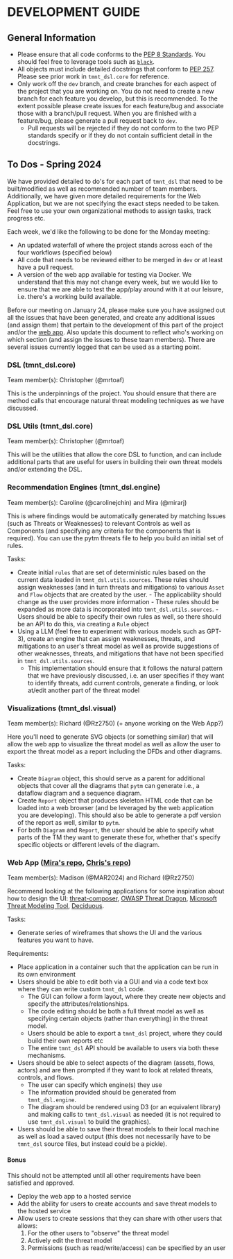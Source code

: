 # DEVELOPMENT GUIDE

## General Information

- Please ensure that all code conforms to the [PEP 8 Standards](https://peps.python.org/pep-0008/). You should feel free to leverage tools such as [`black`](https://github.com/psf/black).
- All objects must include detailed docstrings that conform to [PEP 257](https://peps.python.org/pep-0257/). Please see prior work in `tmnt_dsl.core` for reference.
- Only work off the `dev` branch, and create branches for each aspect of the project that you are working on. You do not need to create a new branch for each feature you develop, but this is recommended. To the extent possible please create issues for each feature/bug and associate those with a branch/pull request. When you are finished with a feature/bug, please generate a pull request back to `dev`.
  - Pull requests will be rejected if they do not conform to the two PEP standards specify or if they do not contain sufficient detail in the docstrings.

## To Dos - Spring 2024

We have provided detailed to do's for each part of `tmnt_dsl` that need to be built/modified as well as recommended number of team members. Additionally, we have given more detailed requirements for the Web Application, but we are not specifying the exact steps needed to be taken. Feel free to use your own organizational methods to assign tasks, track progress etc.

Each week, we'd like the following to be done for the Monday meeting:

- An updated waterfall of where the project stands across each of the four workflows (specified below)
- All code that needs to be reviewed either to be merged in `dev` or at least have a pull request.
- A version of the web app available for testing via Docker. We understand that this may not change every week, but we would like to ensure that we are able to test the app/play around with it at our leisure, i.e. there's a working build available.

Before our meeting on January 24, please make sure you have assigned out all the issues that have been generated, and create any additional issues (and assign them) that pertain to the development of this part of the project and/or the [web app](https://github.com/mirarj/nltm_tool). Also update this document to reflect who's working on which section (and assign the issues to these team members). There are several issues currently logged that can be used as a starting point.

### DSL (tmnt_dsl.core)

Team member(s): Christopher (@mrtoaf)

This is the underpinnings of the project. You should ensure that there are method calls that encourage natural threat modeling techniques as we have discussed.

### DSL Utils (tmnt_dsl.core)

Team member(s): Christopher (@mrtoaf)

This will be the utilities that allow the core DSL to function, and can include additional parts that are useful for users in building their own threat models and/or extending the DSL.

### Recommendation Engines (tmnt_dsl.engine)

Team member(s): Caroline (@carolinejchin) and Mira (@mirarj)

This is where findings would be automatically generated by matching Issues (such as Threats or Weaknesses) to relevant Controls as well as Components (and specifying any criteria for the components that is required). You can use the pytm threats file to help you build an initial set of rules.

Tasks:

- Create initial `rules` that are set of deterministic rules based on the current data loaded in `tmnt_dsl.utils.sources`. These rules should assign
  weaknesses (and in turn threats and mitigations) to various `Asset` and `Flow` objects that are created by the user. - The applicability should change as the user provides more information - These rules should be expanded as more data is incorporated into `tmnt_dsl.utils.sources`. - Users should be able to specify their own rules as well, so there should be an API to do this, via creating a `Rule` object
- Using a LLM (feel free to experiment with various models such as GPT-3), create an engine that can assign weaknesses, threats, and mitigations to an user's threat model as well as provide suggestions of other weaknesses, threats, and mitigations that have not been specified in `tmnt_dsl.utils.sources`.
  - This implementation should ensure that it follows the natural pattern that we have previously discussed, i.e. an user specifies if they want to identify threats, add current controls, generate a finding, or look at/edit another part of the threat model

### Visualizations (tmnt_dsl.visual)

Team member(s): Richard (@Rz2750) (+ anyone working on the Web App?)

Here you'll need to generate SVG objects (or something similar) that will allow the web app to visualize the threat model as well as allow the user to export the threat model as a report including the DFDs and other diagrams.

Tasks:

- Create `Diagram` object, this should serve as a parent for additional objects that cover all the diagrams that `pytm` can generate i.e., a dataflow diagram and a sequence diagram.
- Create `Report` object that produces skeleton HTML code that can be loaded into a web browser (and be leveraged by the web application you are developing). This should also be able to generate a pdf version of the report as well, similar to `pytm`.
- For both `Diagram` and `Report`, the user should be able to specify what parts of the TM they want to generate these for, whether that's specify specific objects or different levels of the diagram.

### Web App ([Mira's repo](https://github.com/mirarj/nltm_tool), [Chris's repo](https://github.com/mrtoaf/nltm_tool-webapp))

Team member(s): Madison (@MAR2024) and Richard (@Rz2750)

Recommend looking at the following applications for some inspiration about how to design the UI: [threat-composer](https://github.com/awslabs/threat-composer), [OWASP Threat Dragon](https://www.threatdragon.com/#/), [Microsoft Threat Modeling Tool](https://learn.microsoft.com/en-us/azure/security/develop/threat-modeling-tool), [Deciduous](https://www.deciduous.app/).

Tasks:

- Generate series of wireframes that shows the UI and the various features you want to have.

Requirements:

- Place application in a container such that the application can be run in its own environment
- Users should be able to edit both via a GUI and via a code text box where they can write custom `tmnt_dsl` code.
  - The GUI can follow a form layout, where they create new objects and specify the attributes/relationships.
  - The code editing should be both a full threat model as well as specifying certain objects (rather than everything) in the threat model.
  - Users should be able to export a `tmnt_dsl` project, where they could build their own reports etc
  - The entire `tmnt_dsl` API should be available to users via both these mechanisms.
- Users should be able to select aspects of the diagram (assets, flows, actors) and are then prompted if they want to look at related threats, controls, and flows.
  - The user can specify which engine(s) they use
  - The information provided should be generated from `tmnt_dsl.engine`.
  - The diagram should be rendered using D3 (or an equivalent library) and making calls to `tmnt_dsl.visual` as needed (it is not required to use `tmnt_dsl.visual` to build the graphics).
- Users should be able to save their threat models to their local machine as well as load a saved output (this does not necessarily have to be `tmnt_dsl` source files, but instead could be a pickle).

#### Bonus

This should not be attempted until all other requirements have been satisfied and approved.

- Deploy the web app to a hosted service
- Add the ability for users to create accounts and save threat models to the hosted service
- Allow users to create sessions that they can share with other users that allows:
  1. For the other users to "observe" the threat model
  2. Actively edit the threat model
  3. Permissions (such as read/write/access) can be specified by an user
